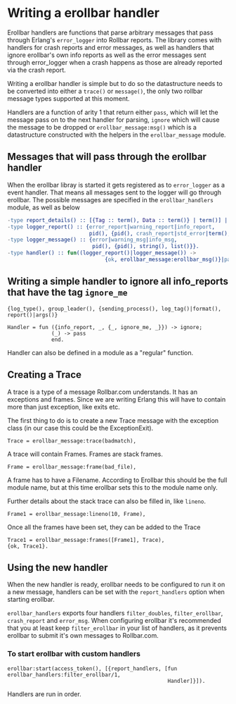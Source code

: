 # Writing a erollbar handler

Erollbar handlers are functions that parse arbitrary messages that pass through Erlang's
`error_logger` into Rollbar reports. The library comes with handlers for crash reports
and error messages, as well as handlers that ignore erollbar's own info reports as well
as the error messages sent through error_logger when a crash happens as those are already
reported via the crash report.

Writing a erollbar handler is simple but to do so the datastructure needs to be converted
into either a `trace()` or `message()`, the only two rollbar message types supported at this
moment.

Handlers are a function of arity 1 that return either `pass`, which will let the message
pass on to the next handler for parsing, `ignore` which will cause the message to be
dropped or `erollbar_message:msg()` which is a datastructure constructed with the helpers
in the `erollbar_message` module.

## Messages that will pass through the erollbar handler

When the erollbar libray is started it gets registered as to `error_logger` as a event
handler. That means all messages sent to the logger will go through erollbar. The possible
messages are specified in the `erollbar_handlers` module, as well as below

``` erlang
-type report_details() :: [{Tag :: term(), Data :: term()} | term()] | string() | term().
-type logger_report() :: {error_report|warning_report|info_report,
                          pid(), {pid(), crash_report|std_error|term(), report_details()}}.
-type logger_message() :: {error|warning_msg|info_msg,
                           pid(), {pid(), string(), list()}}.
-type handler() :: fun((logger_report()|logger_message()) ->
                               {ok, erollbar_message:erollbar_msg()}|pass|ignore).
```

## Writing a simple handler to ignore all info_reports that have the tag `ignore_me`

```
{log_type(), group_leader(), {sending_process(), log_tag()|format(), report()|args()}
```



```
Handler = fun ({info_report, _, {_, ignore_me, _}}) -> ignore;
              (_) -> pass
              end.
```

Handler can also be defined in a module as a "regular" function.

## Creating a Trace

A trace is a type of a message Rollbar.com understands. It has an exceptions and frames. Since
we are writing Erlang this will have to contain more than just exception, like exits etc.

The first thing to do is to create a new Trace message with the exception class (in our case
this could be the ExceptionExit).

```
Trace = erollbar_message:trace(badmatch),
```

A trace will contain Frames. Frames are stack frames.

```
Frame = erollbar_message:frame(bad_file),
```

A frame has to have a Filename. According to Erollbar this should be the full module name, but
at this time erollbar sets this to the module name only.

Further details about the stack trace can also be filled in, like `lineno`.

```
Frame1 = erollbar_message:lineno(10, Frame),
```

Once all the frames have been set, they can be added to the Trace

```
Trace1 = erollbar_message:frames([Frame1], Trace),
{ok, Trace1}.
```

## Using the new handler

When the new handler is ready, erollbar needs to be configured to run it on a new message,
handlers can be set with the `report_handlers` option when starting erollbar.

`erollbar_handlers` exports four handlers `filter_doubles`, `filter_erollbar`, `crash_report`
and `error_msg`. When configuring erollbar it's recommended that you at least keep `filter_erollbar`
in your list of handlers, as it prevents erollbar to submit it's own messages to Rollbar.com.

### To start erollbar with custom handlers

```
erollbar:start(access_token(), [{report_handlers, [fun erollbar_handlers:filter_erollbar/1,
                                                   Handler]}]).
```

Handlers are run in order.